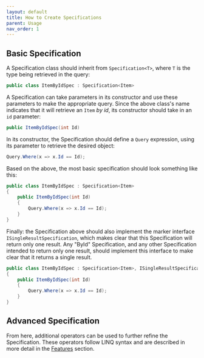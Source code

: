 ```yaml
---
layout: default
title: How to Create Specifications
parent: Usage
nav_order: 1
---
```


## Basic Specification

A Specification class should inherit from `Specification<T>`, where `T` is the type being retrieved in the query:

```csharp
public class ItemByIdSpec : Specification<Item>
```

A Specification can take parameters in its constructor and use these parameters to make the appropriate query. Since the above class's name indicates that it will retrieve an `Item` *by id*, its constructor should take in an `id` parameter:

```csharp
public ItemByIdSpec(int Id)
```

In its constructor, the Specification should define a `Query` expression, using its parameter to retrieve the desired object:

```csharp
Query.Where(x => x.Id == Id);
```

Based on the above, the most basic specification should look something like this:

```csharp
public class ItemByIdSpec : Specification<Item>
{
    public ItemByIdSpec(int Id)
    {
        Query.Where(x => x.Id == Id);
    }
}
```

Finally: the Specification above should also implement the marker interface `ISingleResultSpecification`, which makes clear that this Specification will return only one result. Any "ById" Specification, and any other Specification intended to return only one result, should implement this interface to make clear that it returns a single result.

```csharp
public class ItemByIdSpec : Specification<Item>, ISingleResultSpecification
{
    public ItemByIdSpec(int Id)
    {
        Query.Where(x => x.Id == Id);
    }
}
```

## Advanced Specification

From here, additional operators can be used to further refine the Specification. These operators follow LINQ syntax and are described in more detail in the [Features](../features/index.md) section.
